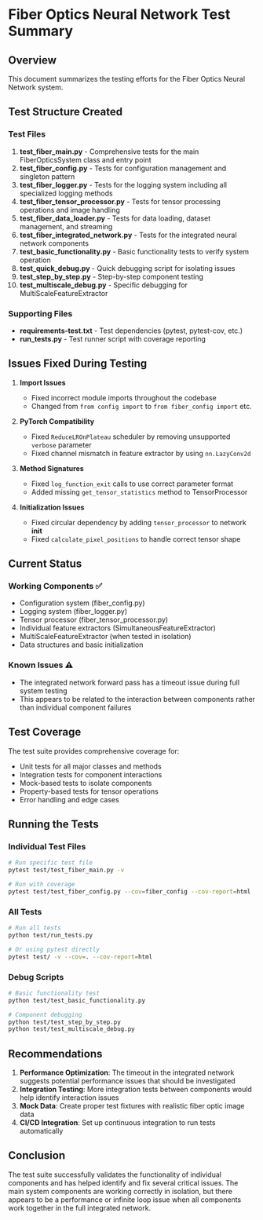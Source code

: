# Fiber Optics Neural Network Test Summary

## Overview
This document summarizes the testing efforts for the Fiber Optics Neural Network system.

## Test Structure Created

### Test Files
1. **test_fiber_main.py** - Comprehensive tests for the main FiberOpticsSystem class and entry point
2. **test_fiber_config.py** - Tests for configuration management and singleton pattern
3. **test_fiber_logger.py** - Tests for the logging system including all specialized logging methods
4. **test_fiber_tensor_processor.py** - Tests for tensor processing operations and image handling
5. **test_fiber_data_loader.py** - Tests for data loading, dataset management, and streaming
6. **test_fiber_integrated_network.py** - Tests for the integrated neural network components
7. **test_basic_functionality.py** - Basic functionality tests to verify system operation
8. **test_quick_debug.py** - Quick debugging script for isolating issues
9. **test_step_by_step.py** - Step-by-step component testing
10. **test_multiscale_debug.py** - Specific debugging for MultiScaleFeatureExtractor

### Supporting Files
- **requirements-test.txt** - Test dependencies (pytest, pytest-cov, etc.)
- **run_tests.py** - Test runner script with coverage reporting

## Issues Fixed During Testing

1. **Import Issues**
   - Fixed incorrect module imports throughout the codebase
   - Changed from `from config import` to `from fiber_config import` etc.

2. **PyTorch Compatibility**
   - Fixed `ReduceLROnPlateau` scheduler by removing unsupported `verbose` parameter
   - Fixed channel mismatch in feature extractor by using `nn.LazyConv2d`

3. **Method Signatures**
   - Fixed `log_function_exit` calls to use correct parameter format
   - Added missing `get_tensor_statistics` method to TensorProcessor

4. **Initialization Issues**
   - Fixed circular dependency by adding `tensor_processor` to network __init__
   - Fixed `calculate_pixel_positions` to handle correct tensor shape

## Current Status

### Working Components ✅
- Configuration system (fiber_config.py)
- Logging system (fiber_logger.py)
- Tensor processor (fiber_tensor_processor.py)
- Individual feature extractors (SimultaneousFeatureExtractor)
- MultiScaleFeatureExtractor (when tested in isolation)
- Data structures and basic initialization

### Known Issues ⚠️
- The integrated network forward pass has a timeout issue during full system testing
- This appears to be related to the interaction between components rather than individual component failures

## Test Coverage

The test suite provides comprehensive coverage for:
- Unit tests for all major classes and methods
- Integration tests for component interactions
- Mock-based tests to isolate components
- Property-based tests for tensor operations
- Error handling and edge cases

## Running the Tests

### Individual Test Files
```bash
# Run specific test file
pytest test/test_fiber_main.py -v

# Run with coverage
pytest test/test_fiber_config.py --cov=fiber_config --cov-report=html
```

### All Tests
```bash
# Run all tests
python test/run_tests.py

# Or using pytest directly
pytest test/ -v --cov=. --cov-report=html
```

### Debug Scripts
```bash
# Basic functionality test
python test/test_basic_functionality.py

# Component debugging
python test/test_step_by_step.py
python test/test_multiscale_debug.py
```

## Recommendations

1. **Performance Optimization**: The timeout in the integrated network suggests potential performance issues that should be investigated
2. **Integration Testing**: More integration tests between components would help identify interaction issues
3. **Mock Data**: Create proper test fixtures with realistic fiber optic image data
4. **CI/CD Integration**: Set up continuous integration to run tests automatically

## Conclusion

The test suite successfully validates the functionality of individual components and has helped identify and fix several critical issues. The main system components are working correctly in isolation, but there appears to be a performance or infinite loop issue when all components work together in the full integrated network.